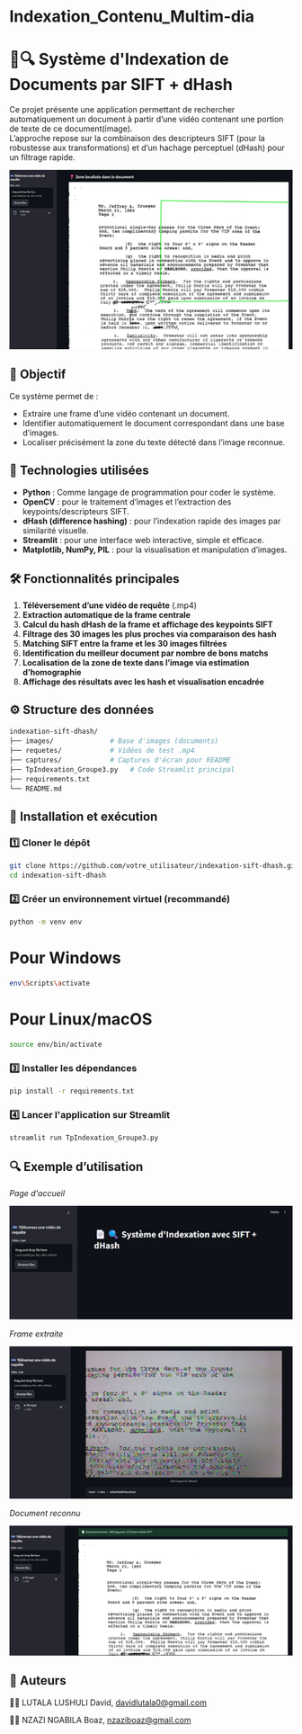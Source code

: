 # Indexation_Contenu_Multim-dia
# 📄🔍 Système d'Indexation de Documents par SIFT + dHash

Ce projet présente une application permettant de rechercher automatiquement un document à partir d’une vidéo contenant une portion de texte de ce document(image).  
L’approche repose sur la combinaison des descripteurs SIFT (pour la robustesse aux transformations) et d’un hachage perceptuel (dHash) pour un filtrage rapide.


![Alt text](captures/4.png)

## 🎯 Objectif
Ce système permet de :
- Extraire une frame d’une vidéo contenant un document.
- Identifier automatiquement le document correspondant dans une base d’images.
- Localiser précisément la zone du texte détecté dans l’image reconnue.

## 🤖 Technologies utilisées

- **Python** : Comme  langage de programmation pour coder le système.
- **OpenCV** : pour le traitement d’images et l’extraction des keypoints/descripteurs SIFT.
- **dHash (difference hashing)** : pour l’indexation rapide des images par similarité visuelle.
- **Streamlit** : pour une interface web interactive, simple et efficace.
- **Matplotlib, NumPy, PIL** : pour la visualisation et manipulation d’images.

## 🛠️ Fonctionnalités principales

1. **Téléversement d’une vidéo de requête** (.mp4)
2. **Extraction automatique de la frame centrale**
3. **Calcul du hash dHash de la frame et affichage des keypoints SIFT**
4. **Filtrage des 30 images les plus proches via comparaison des hash**
5. **Matching SIFT entre la frame et les 30 images filtrées**
6. **Identification du meilleur document par nombre de bons matchs**
7. **Localisation de la zone de texte dans l’image via estimation d’homographie**
8. **Affichage des résultats avec les hash et visualisation encadrée**


## ⚙️ Structure des données


```bash
indexation-sift-dhash/
├── images/              # Base d'images (documents)
├── requetes/            # Vidéos de test .mp4
├── captures/            # Captures d'écran pour README
├── TpIndexation_Groupe3.py   # Code Streamlit principal
├── requirements.txt
└── README.md
```


## 🚀 Installation et exécution

### 1️⃣ Cloner le dépôt

```bash
git clone https://github.com/votre_utilisateur/indexation-sift-dhash.git
cd indexation-sift-dhash
```

### 2️⃣ Créer un environnement virtuel (recommandé)
```bash
python -m venv env
```
# Pour Windows
```bash
env\Scripts\activate
```
# Pour Linux/macOS
```bash
source env/bin/activate
```
### 3️⃣ Installer les dépendances
```bash
pip install -r requirements.txt
```
### 4️⃣ Lancer l'application sur Streamlit
```bash
streamlit run TpIndexation_Groupe3.py
```

## 🔍 Exemple d’utilisation
*Page d'accueil*

![Alt text](captures/1.png)


*Frame extraite*

![Alt text](captures/2.png)





*Document reconnu*

![Alt text](captures/3.png)




## 👥 Auteurs
👨‍💻 LUTALA LUSHULI David, davidlutala0@gmail.com

👨‍💻 NZAZI NGABILA Boaz, nzaziboaz@gmail.com
